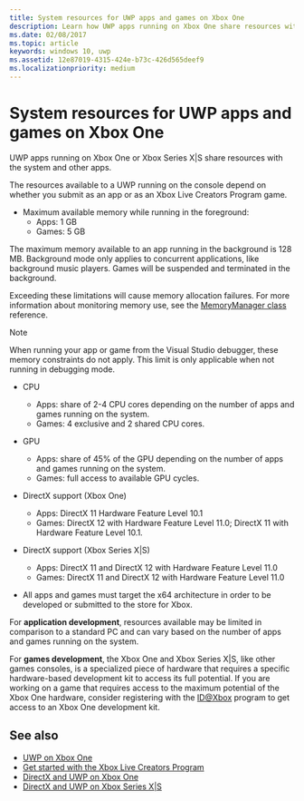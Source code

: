 ```yaml
---
title: System resources for UWP apps and games on Xbox One
description: Learn how UWP apps running on Xbox One share resources with the system and other apps, and about resource requirements for UWP apps or games.
ms.date: 02/08/2017
ms.topic: article
keywords: windows 10, uwp
ms.assetid: 12e87019-4315-424e-b73c-426d565deef9
ms.localizationpriority: medium
---
```

# System resources for UWP apps and games on Xbox One

UWP apps running on Xbox One or Xbox Series X|S share resources with the system and other apps. 

The resources available to a UWP running on the console depend on whether you submit as an app or as an Xbox Live Creators Program game.

* Maximum available memory while running in the foreground:
    * Apps: 1 GB
    * Games: 5 GB

The maximum memory available to an app running in the background is 128 MB. Background mode only applies to concurrent applications, like background music players.  Games will be suspended and terminated in the background.


Exceeding these limitations will cause memory allocation failures. For more information about monitoring memory use, see the [MemoryManager class](/uwp/api/windows.system.memorymanager) reference.

> [!NOTE]
> When running your app or game from the Visual Studio debugger, these memory constraints do not apply. This limit is only applicable when not running in debugging mode.

* CPU
    * Apps: share of 2-4 CPU cores depending on the number of apps and games running on the system.
    * Games: 4 exclusive and 2 shared CPU cores.

* GPU
    * Apps: share of 45% of the GPU depending on the number of apps and games running on the system.
    * Games: full access to available GPU cycles.

* DirectX support (Xbox One)
    * Apps: DirectX 11 Hardware Feature Level 10.1
    * Games: DirectX 12 with Hardware Feature Level 11.0; DirectX 11 with Hardware Feature Level 10.1.

* DirectX support (Xbox Series X|S)
    * Apps: DirectX 11 and DirectX 12 with Hardware Feature Level 11.0
    * Games: DirectX 11 and DirectX 12 with Hardware Feature Level 11.0

* All apps and games must target the x64 architecture in order to be developed or submitted to the store for Xbox.  

For **application development**, resources available may be limited in comparison to a standard PC and can vary based on the number of apps and games running on the system.

For **games development**, the Xbox One and Xbox Series X|S, like other games consoles, 
is a specialized piece of hardware that requires a specific hardware-based development kit to access its full potential. 
If you are working on a game that requires access to the maximum potential of the Xbox One hardware, 
consider registering with the [ID@Xbox](https://www.xbox.com/Developers/id) program to get access to an Xbox One development kit.

## See also
- [UWP on Xbox One](index.md)
- [Get started with the Xbox Live Creators Program](/gaming/xbox-live/get-started/setup-partner-center/legacy/live-get-started-creators)
- [DirectX and UWP on Xbox One](https://walbourn.github.io/directx-and-uwp-on-xbox-one/)
- [DirectX and UWP on Xbox Series X|S](https://walbourn.github.io/directx-and-uwp-on-xbox-series-x-s/)
